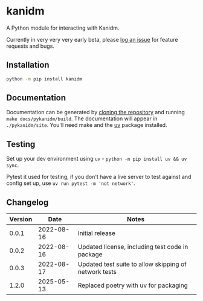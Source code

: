 # kanidm

A Python module for interacting with Kanidm.

Currently in very very very early beta, please [log an issue](https://github.com/kanidm/kanidm/issues/new/choose) for
feature requests and bugs.

## Installation

```bash
python -m pip install kanidm
```

## Documentation

Documentation can be generated by [cloning the repository](https://github.com/kanidm/kanidm) and running
`make docs/pykanidm/build`. The documentation will appear in `./pykanidm/site`. You'll need make and the
[uv](https://pypi.org/project/uv/) package installed.

## Testing

Set up your dev environment using `uv` - `python -m pip install uv && uv sync`.

Pytest it used for testing, if you don't have a live server to test against and config set up, use
`uv run pytest -m 'not network'`.

## Changelog

| Version | Date       | Notes                                                 |
| ------- | ---------- | ----------------------------------------------------- |
| 0.0.1   | 2022-08-16 | Initial release                                       |
| 0.0.2   | 2022-08-16 | Updated license, including test code in package       |
| 0.0.3   | 2022-08-17 | Updated test suite to allow skipping of network tests |
| 1.2.0   | 2025-05-13 | Replaced poetry with uv for packaging                 |

